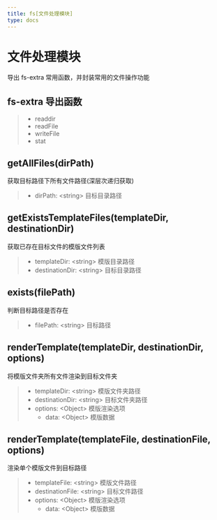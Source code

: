 ```yaml
---
title: fs[文件处理模块]
type: docs
---
```


# 文件处理模块
导出 fs-extra 常用函数，并封装常用的文件操作功能

## fs-extra 导出函数
> * readdir
> * readFile
> * writeFile
> * stat

## getAllFiles(dirPath)
获取目标路径下所有文件路径(深层次递归获取)
> * dirPath: \<string\> 目标目录路径

## getExistsTemplateFiles(templateDir, destinationDir) 
获取已存在目标文件的模版文件列表
> * templateDir: \<string\> 模版目录路径
> * destinationDir: \<string\> 目标目录路径

## exists(filePath) 
判断目标路径是否存在
> * filePath: \<string\> 目标路径

## renderTemplate(templateDir, destinationDir, options)
将模版文件夹所有文件渲染到目标文件夹
> * templateDir: \<string\> 模版文件夹路径
> * destinationDir: \<string\> 目标文件夹路径
> * options: \<Object\> 模版渲染选项
>   * data: \<Object\> 模版数据

## renderTemplate(templateFile, destinationFile, options)
渲染单个模版文件到目标路径
> * templateFile: \<string\> 模版文件路径
> * destinationFile: \<string\> 目标文件路径
> * options: \<Object\> 模版渲染选项
>   * data: \<Object\> 模版数据
